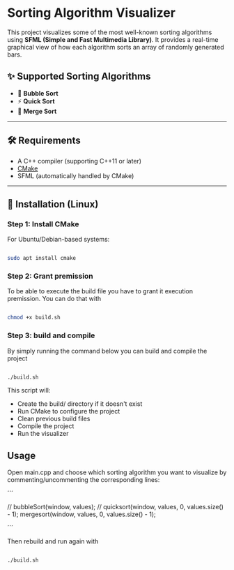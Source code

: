 # Sorting Algorithm Visualizer

This project visualizes some of the most well-known sorting algorithms using **SFML (Simple and Fast Multimedia Library)**. It provides a real-time graphical view of how each algorithm sorts an array of randomly generated bars.

## ✨ Supported Sorting Algorithms

- 🫧 **Bubble Sort**
- ⚡ **Quick Sort**
- 🧩 **Merge Sort**

---

## 🛠 Requirements

- A C++ compiler (supporting C++11 or later)
- [CMake](https://cmake.org/)
- SFML (automatically handled by CMake)

---

## 🐧 Installation (Linux)

### Step 1: Install CMake

For Ubuntu/Debian-based systems:

```bash

sudo apt install cmake

```

### Step 2: Grant premission

To be able to execute the build file you have to grant it execution premission. You can do that with

```bash

chmod +x build.sh

```

### Step 3: build and compile

By simply running the command below you can build and compile the project

```bash

./build.sh

```

This script will:

 - Create the build/ directory if it doesn't exist
 - Run CMake to configure the project
 - Clean previous build files
 - Compile the project
 - Run the visualizer

## Usage

Open main.cpp and choose which sorting algorithm you want to visualize by commenting/uncommenting the corresponding lines:

´´´

// bubbleSort(window, values);
// quicksort(window, values, 0, values.size() - 1);
mergesort(window, values, 0, values.size() - 1);

´´´

Then rebuild and run again with

```bash

./build.sh

```

